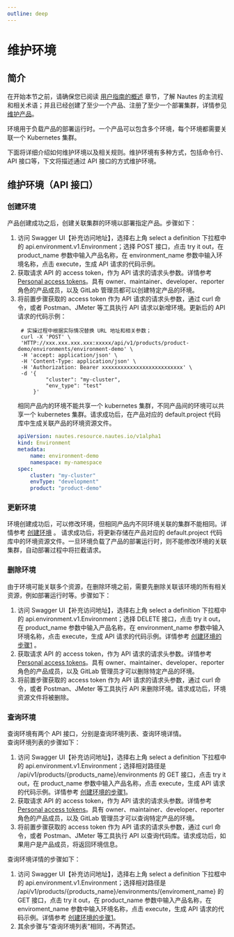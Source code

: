 ```yaml
---
outline: deep
---
```

# 维护环境

## 简介

在开始本节之前，请确保您已阅读 [用户指南的概述](user-guide-00.md) 章节，了解 Nautes 的主流程和相关术语；并且已经创建了至少一个产品、注册了至少一个部署集群，详情参见 [维护产品](user-guide-01.md)。

环境用于负载产品的部署运行时。一个产品可以包含多个环境，每个环境都需要关联一个 Kubernetes 集群。

下面将详细介绍如何维护环境以及相关规则。维护环境有多种方式，包括命令行、API 接口等，下文将描述通过 API 接口的方式维护环境。

## 维护环境（API 接口）

### 创建环境
产品创建成功之后，创建关联集群的环境以部署指定产品。步骤如下：  
1. 访问 Swagger UI【补充访问地址】，选择右上角 select a definition 下拉框中的 api.environment.v1.Environment；选择 POST 接口，点击 try it out，在 product_name 参数中输入产品名称，在 environment_name  参数中输入环境名称，点击 execute，生成 API 请求的代码示例。  
2. 获取请求 API 的 access token，作为 API 请求的请求头参数。详情参考 [Personal access tokens](https://docs.gitlab.com/ee/user/profile/personal_access_tokens.html)。具有 owner、maintainer、developer、reporter 角色的产品成员，以及 GitLab 管理员都可以创建特定产品的环境。  
3. 将前置步骤获取的 access token 作为 API 请求的请求头参数，通过 curl 命令，或者 Postman、JMeter 等工具执行 API 请求以新增环境。更新后的 API 请求的代码示例：
   ```Shell
    # 实操过程中根据实际情况替换 URL 地址和相关参数； 
    curl -X 'POST' \
    'HTTP://xxx.xxx.xxx.xxx:xxxxx/api/v1/products/product-demo/environments/environment-demo' \
    -H 'accept: application/json' \
    -H 'Content-Type: application/json' \
    -H 'Authorization: Bearer xxxxxxxxxxxxxxxxxxxxxxxxxx' \
    -d '{
            "cluster": "my-cluster",
            "env_type": "test"
        }'
    ```
    相同产品内的环境不能共享一个 kubernetes 集群，不同产品间的环境可以共享一个 kubernetes 集群。请求成功后，在产品对应的 default.project 代码库中生成关联产品的环境资源文件。
    ```yaml
    apiVersion: nautes.resource.nautes.io/v1alpha1
    kind: Environment
    metadata:
        name: environment-demo
        namespace: my-namespace
    spec:
        cluster: "my-cluster"
        envType: "development"
        product: "product-demo"
    ```

### 更新环境
环境创建成功后，可以修改环境，但相同产品内不同环境关联的集群不能相同。详情参考 [创建环境](#创建环境) 。
请求成功后，将更新存储在产品对应的 default.project 代码库中的环境资源文件。一旦环境负载了产品的部署运行时，则不能修改环境的关联集群，自动部署过程中将拦截请求。

### 删除环境
由于环境可能关联多个资源，在删除环境之前，需要先删除关联该环境的所有相关资源，例如部署运行时等。步骤如下：  
1. 访问 Swagger UI【补充访问地址】，选择右上角 select a definition 下拉框中的 api.environment.v1.Environment；选择 DELETE 接口，点击 try it out，在 product_name 参数中输入产品名称，在 environment_name 参数中输入环境名称，点击 execute，生成 API 请求的代码示例。详情参考 [创建环境的步骤1](#创建环境) 。
2. 获取请求 API 的 access token，作为 API 请求的请求头参数。详情参考 [Personal access tokens](https://docs.gitlab.com/ee/user/profile/personal_access_tokens.html)。具有 owner、maintainer、developer、reporter 角色的产品成员，以及 GitLab 管理员才可以删除特定产品的环境。  
3. 将前置步骤获取的 access token 作为 API 请求的请求头参数，通过 curl 命令，或者 Postman、JMeter 等工具执行 API 来删除环境。请求成功后，环境资源文件将被删除。

### 查询环境
查询环境有两个 API 接口，分别是查询环境列表、查询环境详情。  
查询环境列表的步骤如下：  
1. 访问 Swagger UI【补充访问地址】，选择右上角 select a definition 下拉框中的 api.environment.v1.Environment；选择相对路径是 /api/v1/products/{products_name}/environments 的 GET 接口，点击 try it out，在 product_name 参数中输入产品名称，点击 execute，生成 API 请求的代码示例。详情参考 [创建环境的步骤1](#创建环境)。
2. 获取请求 API 的 access token，作为 API 请求的请求头参数。详情参考 [Personal access tokens](https://docs.gitlab.com/ee/user/profile/personal_access_tokens.html)。具有 owner、maintainer、developer、reporter 角色的产品成员，以及 GitLab 管理员才可以查询特定产品的环境。
3. 将前置步骤获取的 access token 作为 API 请求的请求头参数，通过 curl 命令，或者 Postman、JMeter 等工具执行 API 以查询代码库。请求成功后，如果用户是产品成员，将返回环境信息。
   
查询环境详情的步骤如下：  
1. 访问 Swagger UI【补充访问地址】，选择右上角 select a definition 下拉框中的 api.environment.v1.Environment；选择相对路径是 /api/v1/products/{products_name}/environments/{enviroment_name} 的 GET 接口，点击 try it out，在 product_name 参数中输入产品名称，在 enviroment_name 参数中输入环境名称，点击 execute，生成 API 请求的代码示例。详情参考 [创建环境的步骤1](#创建环境)。
2. 其余步骤与“查询环境列表”相同，不再赘述。

